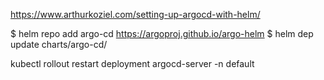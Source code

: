https://www.arthurkoziel.com/setting-up-argocd-with-helm/

$ helm repo add argo-cd https://argoproj.github.io/argo-helm
$ helm dep update charts/argo-cd/

kubectl rollout restart deployment argocd-server -n default